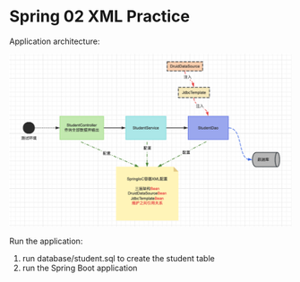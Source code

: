 # Spring 02 XML Practice

Application architecture:

![Spring 02 XML Practice](../assets/spring-02-xml-practice.png)

Run the application:

1.  run database/student.sql to create the student table
2.  run the Spring Boot application
